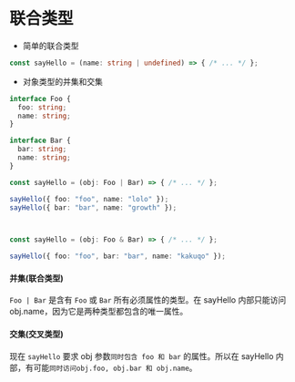 # 联合类型


- 简单的联合类型

```ts
const sayHello = (name: string | undefined) => { /* ... */ };
```


- 对象类型的并集和交集


```ts
interface Foo {
  foo: string;
  name: string;
}

interface Bar {
  bar: string;
  name: string;
}

const sayHello = (obj: Foo | Bar) => { /* ... */ };

sayHello({ foo: "foo", name: "lolo" });
sayHello({ bar: "bar", name: "growth" });



const sayHello = (obj: Foo & Bar) => { /* ... */ };

sayHello({ foo: "foo", bar: "bar", name: "kakuqo" });

```

#### 并集(联合类型)
`Foo | Bar` 是含有 `Foo` 或 `Bar` 所有必须属性的类型。在 sayHello 内部只能访问 obj.name，因为它是两种类型都包含的唯一属性。

#### 交集(交叉类型)
现在 `sayHello` 要求 obj 参数`同时包含 foo 和 bar` 的属性。所以在 sayHello 内部，有可能`同时访问obj.foo, obj.bar 和 obj.name`。


